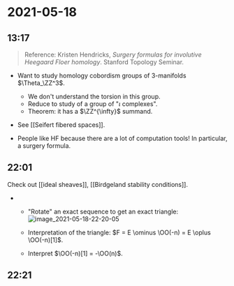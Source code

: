 # 2021-05-18

## 13:17

> Reference: Kristen Hendricks, *Surgery formulas for involutive Heegaard Floer homology*. Stanford Topology Seminar.


- Want to study homology cobordism groups of 3-manifolds $\Theta_\ZZ^3$.
  - We don't understand the torsion in this group.
  - Reduce to study of a group of "$\iota$ complexes".
  - Theorem: it has a $\ZZ^{\infty}$ summand.

- See [[Seifert fibered spaces]].

- People like HF because there are a lot of computation tools!
  In particular, a surgery formula.






## 22:01

Check out [[ideal sheaves]], [[Birdgeland stability conditions]].

- - "Rotate" an exact sequence to get an exact triangle:
  ![image_2021-05-18-22-20-05](figures/image_2021-05-18-22-20-05.png)

  - Interpretation of the triangle: $F = E \ominus \OO(-n) = E \oplus \OO(-n)[1]$.
  - Interpret $\OO(-n)[1] = -\OO(n)$.





## 22:21


